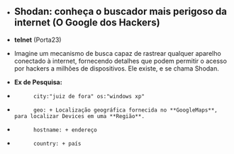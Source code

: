 
* ## **Shodan: conheça o buscador mais perigoso da internet (O Google dos Hackers)**
* **telnet** (Porta23)

* Imagine um mecanismo de busca capaz de rastrear qualquer aparelho conectado à internet, fornecendo detalhes que podem permitir o acesso por hackers a milhões de dispositivos. Ele existe, e se chama Shodan.
* **Ex de Pesquisa:** 
*           city:"juiz de fora" os:"windows xp"
*           geo: + Localização geográfica fornecida no **GoogleMaps**, para localizar Devices em uma **Região**.
*           hostname: + endereço
*           country: + país



 
